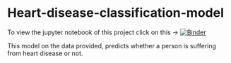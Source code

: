 # Heart-disease-classification-model
To view the jupyter notebook of this project click on this ->
[![Binder](https://mybinder.org/badge_logo.svg)](https://mybinder.org/v2/gh/Hrushi11/Heart-disease-classification-model/HEAD)

This model on the data provided, predicts whether a person is suffering from heart disease or not.
